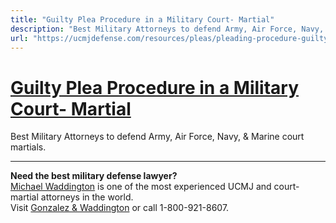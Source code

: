 ```yaml
---
title: "Guilty Plea Procedure in a Military Court- Martial"
description: "Best Military Attorneys to defend Army, Air Force, Navy, & Marine court martials."
url: "https://ucmjdefense.com/resources/pleas/pleading-procedure-guilty-plea-and-providence-inquiry.html"
---
```


# [Guilty Plea Procedure in a Military Court- Martial](https://ucmjdefense.com/resources/pleas/pleading-procedure-guilty-plea-and-providence-inquiry.html)

Best Military Attorneys to defend Army, Air Force, Navy, & Marine court martials.

---

**Need the best military defense lawyer?**  
[Michael Waddington](https://ucmjdefense.com/attorneys/michael-stewart-waddington-partner.html) is one of the most experienced UCMJ and court-martial attorneys in the world.  
Visit [Gonzalez & Waddington](https://ucmjdefense.com) or call 1-800-921-8607.
